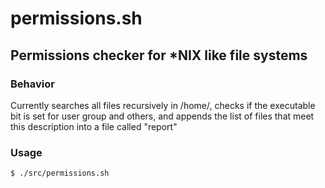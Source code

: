 # permissions.sh
## Permissions checker for *NIX like file systems

### Behavior
Currently searches all files recursively in /home/, checks if the executable bit is set for user group and others, and appends the list of files that meet this description into a file called "report"

### Usage
`$ ./src/permissions.sh`
